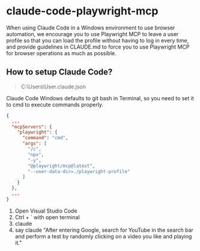 # claude-code-playwright-mcp
When using Claude Code in a Windows environment to use browser automation, we encourage you to use Playwright MCP to leave a user profile so that you can load the profile without having to log in every time, and provide guidelines in CLAUDE.md to force you to use Playwright MCP for browser operations as much as possible.

## How to setup Claude Code?
> C:\Users\User\.claude.json

Claude Code Windows defaults to git bash in Terminal, so you need to set it to cmd to execute commands properly.

```json
{
  ...
  "mcpServers": {
    "playwright": {
      "command": "cmd",
      "args": [
        "/c",
        "npx",
        "-y",
        "@playwright/mcp@latest",
        "--user-data-dir=./playwright-profile"
      ]
    }
  },
  ...
}
```

1. Open Visual Studio Code
2. Ctrl + ` with open terminal
3. claude
4. say claude 
   "After entering Google, search for YouTube in the search bar and perform a test by randomly clicking on a video you like and playing it."

